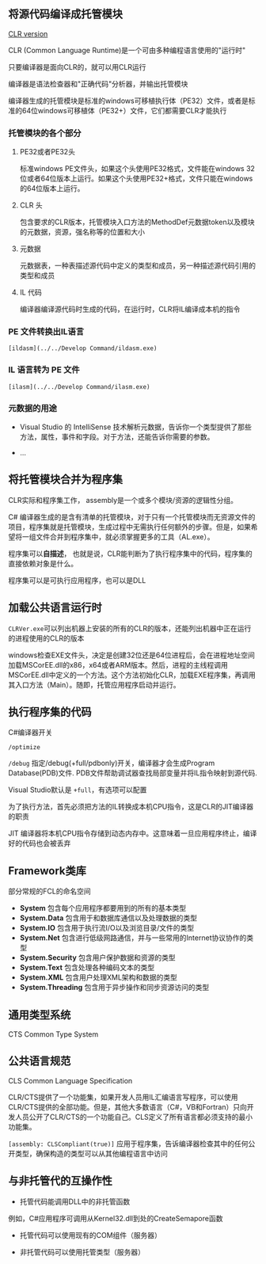 ## 将源代码编译成托管模块

[CLR version](https://docs.microsoft.com/en-us/dotnet/standard/clr#clr-versions)

CLR (Common Language Runtime)是一个可由多种编程语言使用的"运行时"

只要编译器是面向CLR的，就可以用CLR运行

编译器是语法检查器和"正确代码"分析器，并输出托管模块

编译器生成的托管模块是标准的windows可移植执行体（PE32）文件，或者是标准的64位windows可移植体（PE32+）文件，它们都需要CLR才能执行

### 托管模块的各个部分

1. PE32或者PE32头

    标准windows PE文件头，如果这个头使用PE32格式，文件能在windows 32位或者64位版本上运行。如果这个头使用PE32+格式，文件只能在windows 的64位版本上运行。

2. CLR 头

    包含要求的CLR版本，托管模块入口方法的MethodDef元数据token以及模块的元数据，资源，强名称等的位置和大小

3. 元数据

    元数据表，一种表描述源代码中定义的类型和成员，另一种描述源代码引用的类型和成员

4. IL 代码

    编译器编译源代码时生成的代码，在运行时，CLR将IL编译成本机的指令

### PE 文件转换出IL语言

    [ildasm](../../Develop Command/ildasm.exe)

### IL 语言转为 PE 文件

    [ilasm](../../Develop Command/ilasm.exe)

### 元数据的用途

* Visual Studio 的 IntelliSense 技术解析元数据，告诉你一个类型提供了那些方法，属性，事件和字段。对于方法，还能告诉你需要的参数。

* ...

## 将托管模块合并为程序集

CLR实际和程序集工作， assembly是一个或多个模块/资源的逻辑性分组。

C# 编译器生成的是含有清单的托管模块，对于只有一个托管模块而无资源文件的项目，程序集就是托管模块，生成过程中无需执行任何额外的步骤。但是，如果希望将一组文件合并到程序集中，就必须掌握更多的工具（AL.exe）。

程序集可以**自描述**， 也就是说，CLR能判断为了执行程序集中的代码，程序集的直接依赖对象是什么。

程序集可以是可执行应用程序，也可以是DLL

## 加载公共语言运行时

`CLRVer.exe`可以列出机器上安装的所有的CLR的版本，还能列出机器中正在运行的进程使用的CLR的版本

windows检查EXE文件头，决定是创建32位还是64位进程后，会在进程地址空间加载MSCorEE.dll的x86，x64或者ARM版本。然后，进程的主线程调用MSCorEE.dll中定义的一个方法。这个方法初始化CLR，加载EXE程序集，再调用其入口方法（Main）。随即，托管应用程序启动并运行。

## 执行程序集的代码

C#编译器开关

`/optimize` 

`/debug` 指定/debug(+full/pdbonly)开关，编译器才会生成Program Database(PDB)文件. PDB文件帮助调试器查找局部变量并将IL指令映射到源代码.

Visual Studio默认是 `+full`，有选项可以配置

为了执行方法，首先必须把方法的IL转换成本机CPU指令，这是CLR的JIT编译器的职责

JIT 编译器将本机CPU指令存储到动态内存中。这意味着一旦应用程序终止，编译好的代码也会被丢弃

## Framework类库

部分常规的FCL的命名空间

* **System**  包含每个应用程序都要用到的所有的基本类型
* **System.Data** 包含用于和数据库通信以及处理数据的类型
* **System.IO** 包含用于执行流I/O以及浏览目录/文件的类型
* **System.Net** 包含进行低级网路通信，并与一些常用的Internet协议协作的类型
* **System.Security** 包含用户保护数据和资源的类型
* **System.Text** 包含处理各种编码文本的类型
* **System.XML** 包含用户处理XML架构和数据的类型
* **System.Threading** 包含用于异步操作和同步资源访问的类型

## 通用类型系统

CTS Common Type System

## 公共语言规范

CLS Common Language Specification

CLR/CTS提供了一个功能集，如果开发人员用IL汇编语言写程序，可以使用CLR/CTS提供的全部功能。但是，其他大多数语言（C#，VB和Fortran）只向开发人员公开了CLR/CTS的一个功能自己。CLS定义了所有语言都必须支持的最小功能集。

`[assembly: CLSCompliant(true)]` 应用于程序集，告诉编译器检查其中的任何公开类型，确保构造的类型可以从其他编程语言中访问

## 与非托管代的互操作性

* 托管代码能调用DLL中的非托管函数

例如，C#应用程序可调用从Kernel32.dll到处的CreateSemapore函数

* 托管代码可以使用现有的COM组件（服务器）

* 非托管代码可以使用托管类型（服务器）

